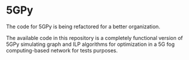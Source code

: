 # 5GPy

The code for 5GPy is being refactored for a better organization.

The available code in this repository is a completely functional version of 5GPy simulating graph and ILP algorithms for optimization in a 5G fog computing-based network for tests purposes.
